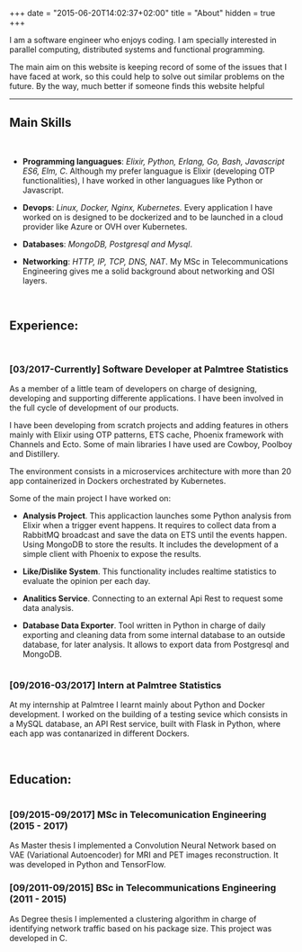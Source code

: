 +++
date = "2015-06-20T14:02:37+02:00"
title = "About"
hidden = true
+++
  
I am a software engineer who enjoys coding. I am specially interested in parallel computing, distributed systems and functional programming. 

The main aim on this website is keeping record of some of the issues that I have faced at work, so this could help to solve out similar problems on the future. By the way, much better if someone finds this website helpful
***

## Main Skills
<pre>

</pre>

* **Programming languagues**:  *Elixir, Python, Erlang, Go, Bash, Javascript ES6, Elm, C*. Although my prefer languague is Elixir (developing OTP functionalities), I have worked in other languagues like Python or Javascript. 

* **Devops**: *Linux, Docker, Nginx, Kubernetes.* Every application I have worked on is designed to be dockerized and to be launched in a cloud provider like Azure or OVH over Kubernetes. 

* **Databases**: *MongoDB, Postgresql and Mysql*. 

* **Networking**: *HTTP, IP, TCP, DNS, NAT*. My MSc in Telecommunications Engineering gives me a solid background about networking and OSI layers.  


<pre>

</pre>

## Experience:

<pre></pre>

<pre></pre>

### [03/2017-Currently] Software Developer at Palmtree Statistics
As a member of a little team of developers on charge of designing, developing and supporting differente applications. I have been involved in the full cycle of development of our products. 

I have been developing from scratch projects and adding features in others mainly with Elixir using OTP patterns, ETS cache, Phoenix framework with Channels and Ecto. Some of main libraries I have used are Cowboy, Poolboy and Distillery. 

The environment consists in a microservices architecture with more than 20 app containerized in Dockers orchestrated by Kubernetes. 

Some of the main project I have worked on: 

* **Analysis Project**. This applicaction launches some Python analysis from Elixir when a trigger event happens. It requires to collect data from a RabbitMQ broadcast and save the data on ETS until the events happen. Using MongoDB to store the results. It includes the development of a simple client with Phoenix to expose the results.  

* **Like/Dislike System**. This functionality includes realtime statistics to evaluate the opinion per each day. 

* **Analitics Service**. Connecting to an external Api Rest to request some data analysis. 

* **Database Data Exporter**. Tool written in Python in charge of daily exporting and cleaning data from some internal database to an outside database, for later analysis. It allows to export data from Postgresql and MongoDB. 

<pre></pre>

### [09/2016-03/2017] Intern at Palmtree Statistics   
At my internship at Palmtree I learnt mainly about Python and Docker development. I worked on the building of a testing sevice which consists in a MySQL database, an API Rest service, built with Flask in Python, where each app was contanarized in different Dockers.  

&nbsp;
## Education:
<pre></pre>

### [09/2015-09/2017] MSc in Telecomunication Engineering  (2015 - 2017)

As Master thesis I implemented a Convolution Neural Network
based on VAE (Variational Autoencoder) for MRI and PET images reconstruction. It was
developed in Python and TensorFlow.

### [09/2011-09/2015] BSc in Telecommunications Engineering  (2011 - 2015)

As Degree thesis I implemented a clustering algorithm in charge of identifying network traffic based on his package size. This project was developed in C.  